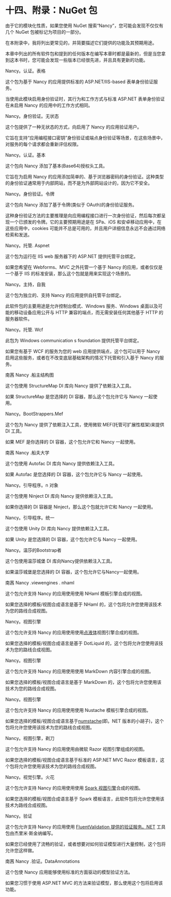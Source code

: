 # 十四、附录：NuGet 包

由于它的模块化性质，如果您使用 NuGet 搜索“Nancy”，您可能会发现不仅仅有几个 NuGet 包被标记为项目的一部分。

在本附录中，我将列出更常见的，并简要描述它们提供的功能及其预期用途。

本章中列出的所有软件包和提到的任何版本在编写本章时都是最新的，但是当您拿到这本书时，您可能会发现一些版本已经很先进，并且具有更新的功能。

Nancy。认证。表格

这个包为基于 Nancy 的应用提供标准的 ASP.NET/IIS-based 表单身份验证服务。

当使用此模块启用身份验证时，其行为和工作方式与标准 ASP.NET 表单身份验证在未启用 Nancy 的应用中的工作方式相同。

Nancy。身份验证。无状态

这个包提供了一种无状态的方式，向启用了 Nancy 的应用验证用户。

它旨在支持“应用编程接口密钥”身份验证或端点身份验证等场景，在这些场景中，对服务的每个请求都会重新评估权限。

Nancy。认证。基本

这个包向 Nancy 添加了基本(Base64)授权头工具。

它旨在为启用 Nancy 的应用添加简单的、基于浏览器密码的身份验证。这种类型的身份验证通常用于内部网站，而不是为外部网站设计的，因为它不安全。

Nancy。身份验证。令牌

这个包向 Nancy 添加了基于令牌(类似于 OAuth)的身份验证服务。

这种身份验证方法的主要推理是向应用编程接口进行一次身份验证，然后每次都呈现一个已颁发的令牌。它的主要预期用途是在 SPa、iOS 和安卓移动应用中，在这些应用中，cookies 可能并不总是可用的，并且用户详细信息永远不会通过网络检索和发送。

Nancy。托管. Aspnet

这个包为运行在 IIS web 服务器下的 ASP.NET 提供托管平台绑定。

如果您希望在 Webforms、MVC 之外托管一个基于 Nancy 的应用，或者仅仅是一个基于 IIS 的标准安装，那么这个包就是用来实现这个场景的。

Nancy。主持，自我

这个包为独立的、支持 Nancy 的应用提供自托管平台绑定。

此软件包的主要用途是允许控制台模式、Windows 服务、Windows 桌面以及可能的移动设备应用公开与 HTTP 兼容的端点，而无需安装任何其他基于 HTTP 的服务器软件。

Nancy。托管. Wcf

此包为 Windows communication s foundation 提供托管平台绑定。

如果您有基于 WCF 的服务为您的 web 应用提供端点，这个包可以用于 Nancy 启用这些服务，或者在不改变底层基础架构的情况下托管和引入基于 Nancy 的服务。

南茜 Nancy .船主结构图

这个包使用 StructureMap DI 库向 Nancy 提供了依赖注入工具。

如果 StructureMap 是您选择的 DI 容器，那么这个包允许它与 Nancy 一起使用。

Nancy。BootStrappers.Mef

这个包为 Nancy 提供了依赖注入工具，使用微软 MEF(托管可扩展性框架)来提供 DI 工具。

如果 MEF 是你选择的 DI 容器，这个包允许它和 Nancy 一起使用。

南茜 Nancy .船夫大学

这个包使用 Autofac DI 库向 Nancy 提供依赖注入工具。

如果 Autofac 是您选择的 DI 容器，这个包允许它与 Nancy 一起使用。

Nancy。引导程序。n 对象

这个包使用 Ninject DI 库向 Nancy 提供依赖注入工具。

如果你选择的 DI 容器是 Ninject，那么这个包就允许它和 Nancy 一起使用。

Nancy。引导程序。统一

这个包使用 Unity DI 库向 Nancy 提供依赖注入工具。

如果 Unity 是您选择的 DI 容器，这个包允许它与 Nancy 一起使用。

Nancy。温莎的Bootstrap者

这个包使用温莎城堡 DI 库向Nancy提供依赖注入工具。

如果温莎城堡是您选择的 DI 容器，这个包允许它与Nancy一起使用。

南茜 Nancy .viewengines . nhaml

这个包允许支持 Nancy 的应用使用使用 NHaml 模板引擎合成的视图。

如果您选择的模板/视图合成语言是基于 NHaml 的，这个包将允许您使用该技术为您的路线合成视图。

Nancy。视图引擎

这个包允许支持 Nancy 的应用使用使用[点液体](http://dotliquidmarkup.org/)视图引擎合成的视图。

如果您选择的模板/视图合成语言是基于 DotLiquid 的，这个包将允许您使用该技术为您的路线合成视图。

Nancy。视图引擎

这个包允许支持 Nancy 的应用使用使用 MarkDown 内容引擎合成的视图。

如果您选择的模板/视图合成语言是基于 MarkDown 的，这个包将允许您使用该技术为您的路线合成视图。

Nancy。视图引擎

这个包允许支持 Nancy 的应用使用使用 Nustache 模板引擎合成的视图。

如果您选择的模板/视图合成语言基于[numstache](https://github.com/jdiamond/Nustache)(即。NET 版本的小胡子)，这个包将允许您使用该技术为您的路线合成视图。

Nancy。视图引擎，剃刀

这个包允许支持 Nancy 的应用使用由微软 Razor 视图引擎组成的视图。

如果您选择的模板/视图合成语言基于标准的 ASP.NET MVC Razor 模板语言，这个包将允许您使用该技术为您的路线合成视图。

Nancy。视觉引擎。火花

这个包允许支持 Nancy 的应用使用使用 [Spark 视图引擎](https://github.com/SparkViewEngine)合成的视图。

如果您选择的模板/视图合成语言基于 Spark 模板语言，此软件包将允许您使用该技术为路线合成视图。

Nancy。验证

这个包允许支持 Nancy 的应用使用 [FluentValidation 提供的验证服务。NET](https://github.com/JeremySkinner/FluentValidation) 工具包由杰里米·斯金纳编写。

如果您已经使用了流畅的验证，或者想要对如何验证模型进行大量控制，这个包将允许您这样做。

南茜 Nancy .验证。DataAnnotations

这个包使 Nancy 应用能够使用标准的方面驱动的模型验证方法。

如果您习惯于使用 ASP.NET MVC 的方法来验证模型，那么使用这个包将启用该功能。